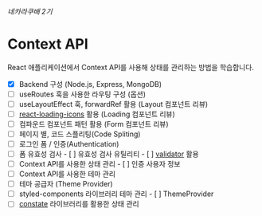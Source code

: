 ###### 네카라쿠배 2기
# Context API

React 애플리케이션에서 Context API를 사용해 상태를 관리하는 방법을 학습합니다.

- [x]  Backend 구성 (Node.js, Express, MongoDB)
- [ ]  useRoutes 훅을 사용한 라우팅 구성 (옵션)
- [ ]  useLayoutEffect 훅, forwardRef 활용 (Layout 컴포넌트 리뷰)
- [ ]  [react-loading-icons](https://loading.damiankress.de/?path=/story/sam-herbert-bars--demo) 활용 (Loading 컴포넌트 리뷰)
- [ ]  컴파운드 컴포넌트 패턴 활용 (Form 컴포넌트 리뷰)
- [ ]  페이지 별, 코드 스플리팅(Code Spliting)
- [ ]  로그인 폼 / 인증(Authentication)
  - [ ]  폼 유효성 검사
    - [ ]  유효성 검사 유틸리티
    - [ ]  [validator](https://www.npmjs.com/package/validator) 활용
  - [ ]  Context API를 사용한 상태 관리
    - [ ]  인증 사용자 정보
- [ ]  Context API를 사용한 테마 관리
  - [ ]  테마 공급자 (Theme Provider)
  - [ ]  styled-components 라이브러리 테마 관리
    - [ ]  ThemeProvider
- [ ]  [constate](https://github.com/diegohaz/constate) 라이브러리를 활용한 상태 관리